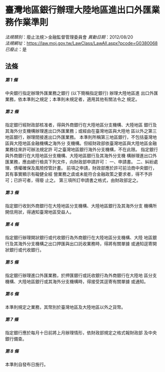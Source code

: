 # 臺灣地區銀行辦理大陸地區進出口外匯業務作業準則

*法規類別*：廢止法規＞金融監督管理委員會
*異動日期*：2012/08/20  
*法規網址*：https://law.moj.gov.tw/LawClass/LawAll.aspx?pcode=G0380068
*已廢止*：是


## 法條
##### 第 1 條
中央銀行指定辦理外匯業務之銀行 (以下簡稱指定銀行) 辦理大陸地區進
出口外匯業務，依本準則之規定；本準則未規定者，適用其他有關法令之
規定。


##### 第 2 條
指定銀行經財政部核准者，得與外商銀行在大陸地區分支機構、大陸地區
銀行及其海外分支機構辦理進出口外匯業務；或經由在臺灣地區與大陸地
區以外之第三地區銀行，辦理間接進出口外匯業務。
本準則所稱第三地區銀行，不包括臺灣地區與大陸地區金融機構之海外分
支機構。但經財政部依臺灣地區與大陸地區金融業務往來許可辦法規定許
可之臺灣地區銀行海外分支機構，不在此限。
指定銀行與外商銀行在大陸地區分支機構、大陸地區銀行及其海外分支機
構辦理進出口外匯業務，應由總行檢具下列文件，向財政部申請許可：
一、申請書。
二、糾紛處理、債權確保及風險控管計畫。
前項之申請，財政部應於許可前洽商中央銀行，其有事實顯示有礙健全經
營業務之虞或未能符合金融政策之要求者，得不予許可；已許可者，得廢
止之。
第三項所訂申請書之格式，由財政部定之。


##### 第 3 條
指定銀行收到外商銀行在大陸地區分支機構、大陸地區銀行及其海外分支
機構所開信用狀，得通知臺灣地區受益人。


##### 第 4 條
指定銀行辦理開狀銀行或代收銀行為外商銀行在大陸地區分支機構、大陸
地區銀行及其海外分支機構之出口押匯與出口託收業務時，得將有關單據
或通知逕寄開狀銀行或代收銀行。


##### 第 5 條
指定銀行辦理進口外匯業務，於押匯銀行或託收銀行為外商銀行在大陸地
區分支機構、大陸地區銀行或其海外分支機構時，得接受其逕寄有關單據
或通知。


##### 第 6 條
本準則規定之業務，其幣別於臺灣地區及大陸地區以外之貨幣。


##### 第 7 條
指定銀行應於每月十日前將上月辦理情形，依財政部規定之格式報財政部
及中央銀行備查。


##### 第 8 條
本準則自發布日施行。



